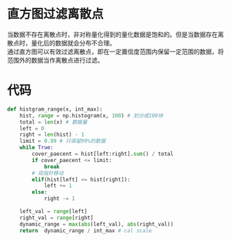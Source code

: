 # 直方图过滤离散点
当数据不存在离散点时，非对称量化得到的量化数据是饱和的。但是当数据存在离散点时，量化后的数据就会分布不合理。  
通过直方图可以有效过滤离散点，即在一定置信度范围内保留一定范围的数据，将范围外的数据当作离散点进行过滤。

# 代码
```python
def histgram_range(x, int_max):
    hist, range = np.histogram(x, 100) # 划分成100块
    total = len(x) # 数据量
    left = 0
    right = len(hist) - 1
    limit = 0.99 # 只保留99%的数据
    while True:
        cover_paecent = hist[left:right].sum() / total
        if cover_paecent <= limit:
            break
        # 双指针移动
        elif(hist[left] <= hist[right]):
            left += 1
        else:
            right -= 1
    
    left_val = range[left]
    right_val = range[right]
    dynamic_range = max(abs(left_val), abs(right_val))
    return  dynamic_range / int_max # cal scale
```